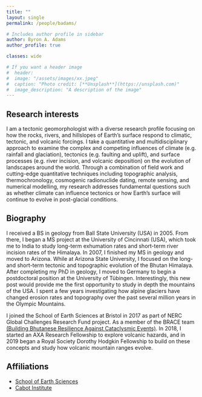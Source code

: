 ```yaml
---
title: ""
layout: single
permalink: /people/badams/

# Includes author profile in sidebar
author: Byron A. Adams
author_profile: true

classes: wide

# If you want a header image
#  header:
#  image: "/assets/images/xx.jpeg"
#  caption: "Photo credit: [**Unsplash**](https://unsplash.com)"
#  image_description: "A description of the image"
---
```


## Research interests

I am a tectonic geomorphologist with a diverse research profile focusing on how the rocks, rivers, and hillslopes of Earth’s surface respond to climatic, tectonic, and volcanic forcings. I take a quantitative and multidisciplinary approach to examine the complex and competing influences of climate (e.g. rainfall and glaciation), tectonics (e.g. faulting and uplift), and surface processes (e.g. river incision, and volcanic deposition) on the evolution of landscapes around the world. Through a combination of field work and cutting-edge quantitative techniques including topographic analysis, thermochronology, cosmogenic radionuclide dating, remote sensing, and numerical modelling, my research addresses fundamental questions such as whether climate can influence tectonics or how Earth’s surface will continue to evolve in post-glacial conditions.

## Biography

I received a BS in geology from Ball State University (USA) in 2005. From there, I began a MS project at the University of Cincinnati (USA), which took me to India to study long-term exhumation rates and short-term river incision rates of the Himalaya. In 2007, I finished my MS in geology and moved to Arizona. While at Arizona State University, I focused on the long- and short-term tectonic and topographic evolution of the Bhutan Himalaya. After completing my PhD in geology, I moved to Germany to begin a postdoctoral position at the University of Tübingen. Interestingly, this new post would provide me the first opportunity to study in depth the mountains of the USA. I  spent a few years investigating how alpine glaciers have changed erosion rates and topography over the past several million years in the Olympic Mountains.

I joined the School of Earth Sciences at Bristol in 2017 as part of NERC Global Challenges Research Fund project. As a member of the BRACE team [(Building Bhutanese Resilience Against Cataclysmic Events)](http://www.bracebhutan.org/). In 2018, I started an AXA Research Fellowship to explore volcanic hazards, and in 2019 began a Royal Society Dorothy Hodgkin Fellowship to build on these concepts and study how volcanic mountain ranges evolve.

## Affiliations

* [School of Earth Sciences](http://www.bristol.ac.uk/earthsciences/)
* [Cabot Institute](http://www.bristol.ac.uk/cabot/)
